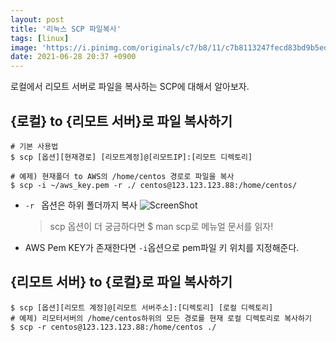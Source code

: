 ```yaml
---
layout: post
title: '리눅스 SCP 파일복사'
tags: [linux]
image: 'https://i.pinimg.com/originals/c7/b8/11/c7b8113247fecd83bd9b5ed5bd3f34d5.png'
date: 2021-06-28 20:37 +0900
---
```

로컬에서 리모트 서버로 파일을 복사하는 SCP에 대해서 알아보자.



## {로컬} to {리모트 서버}로 파일 복사하기 

```shell
# 기본 사용법
$ scp [옵션][현재경로] [리모트계정]@[리모트IP]:[리모트 디렉토리]

# 예제) 현재폴더 to AWS의 /home/centos 경로로 파일을 복사
$ scp -i ~/aws_key.pem -r ./ centos@123.123.123.88:/home/centos/ 
```

- `-r ` 옵션은 하위 폴더까지 복사
  ![ScreenShot](https://user-images.githubusercontent.com/28615416/123628018-a22ef580-d84d-11eb-92f8-677e26ff865c.png)
  > scp 옵션이 더 궁금하다면 
  > $ man  scp로 메뉴얼 문서를 읽자! 
- AWS Pem KEY가 존재한다면 `-i`옵션으로 pem파일 키 위치를 지정해준다. 



## {리모트 서버} to {로컬}로 파일 복사하기

```shell
$ scp [옵션][리모트 계정]@[리모트 서버주소]:[디렉토리] [로컬 디렉토리]
# 예제) 리모터서버의 /home/centos하위의 모든 경로를 현재 로컬 디렉토리로 복사하기
$ scp -r centos@123.123.123.88:/home/centos ./
```



